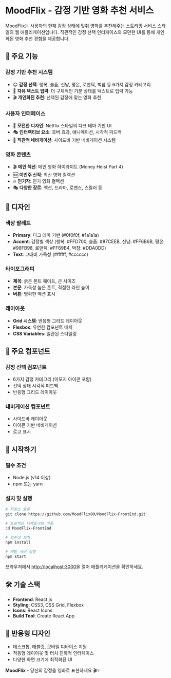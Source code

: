 # MoodFlix - 감정 기반 영화 추천 서비스

MoodFlix는 사용자의 현재 감정 상태에 맞춰 영화를 추천해주는 스트리밍 서비스 스타일의 웹 애플리케이션입니다. 직관적인 감정 선택 인터페이스와 모던한 UI를 통해 개인화된 영화 추천 경험을 제공합니다.

## 🎯 주요 기능

### 감정 기반 추천 시스템
- 😊 **감정 선택**: 행복, 슬픔, 신남, 평온, 로맨틱, 벅참 등 6가지 감정 카테고리
- 💬 **자유 텍스트 입력**: 더 구체적인 기분 상태를 텍스트로 입력 가능
- 🎬 **개인화된 추천**: 선택된 감정에 맞는 영화 추천

### 사용자 인터페이스
- 🎨 **모던한 디자인**: Netflix 스타일의 다크 테마 기반 UI
- 🎭 **인터랙티브 요소**: 호버 효과, 애니메이션, 시각적 피드백
- 🧭 **직관적 네비게이션**: 사이드바 기반 네비게이션 시스템

### 영화 콘텐츠
- 🎬 **메인 섹션**: 메인 영화 하이라이트 (Money Heist Part 4)
- 🆕 **이번주 신작**: 최신 영화 컬렉션
- 🔥 **인기작**: 인기 영화 컬렉션
- 🎭 **다양한 장르**: 액션, 드라마, 로맨스, 스릴러 등

## 🎨 디자인

### 색상 팔레트
- **Primary**: 다크 테마 기반 (#0f0f0f, #1a1a1a)
- **Accent**: 감정별 색상 (행복: #FFD700, 슬픔: #87CEEB, 신남: #FF6B6B, 평온: #98FB98, 로맨틱: #FF69B4, 벅참: #DDA0DD)
- **Text**: 고대비 가독성 (#ffffff, #cccccc)

### 타이포그래피
- **제목**: 굵은 폰트 웨이트, 큰 사이즈
- **본문**: 가독성 높은 폰트, 적절한 라인 높이
- **버튼**: 명확한 액션 표시

### 레이아웃
- **Grid 시스템**: 반응형 그리드 레이아웃
- **Flexbox**: 유연한 컴포넌트 배치
- **CSS Variables**: 일관된 스타일링

## 🔧 주요 컴포넌트

### 감정 선택 컴포넌트
- 6가지 감정 카테고리 (이모지 아이콘 포함)
- 선택 상태 시각적 피드백
- 반응형 그리드 레이아웃

### 네비게이션 컴포넌트
- 사이드바 레이아웃
- 아이콘 기반 네비게이션
- 로고 표시

## 🚀 시작하기

### 필수 조건
- Node.js (v14 이상)
- npm 또는 yarn

### 설치 및 실행
```bash
# 저장소 클론
git clone https://github.com/MoodFlix00/MoodFlix-FrontEnd.git

# 프로젝트 디렉토리로 이동
cd MoodFlix-FrontEnd

# 의존성 설치
npm install

# 개발 서버 실행
npm start
```

브라우저에서 [http://localhost:3000](http://localhost:3000)을 열어 애플리케이션을 확인하세요.

## 🛠️ 기술 스택

- **Frontend**: React.js
- **Styling**: CSS3, CSS Grid, Flexbox
- **Icons**: React Icons
- **Build Tool**: Create React App

## 📱 반응형 디자인

- 데스크톱, 태블릿, 모바일 디바이스 지원
- 적응형 레이아웃 및 터치 친화적 인터페이스
- 다양한 화면 크기에 최적화된 UI

**MoodFlix** - 당신의 감정을 영화로 표현하세요 🎬✨
